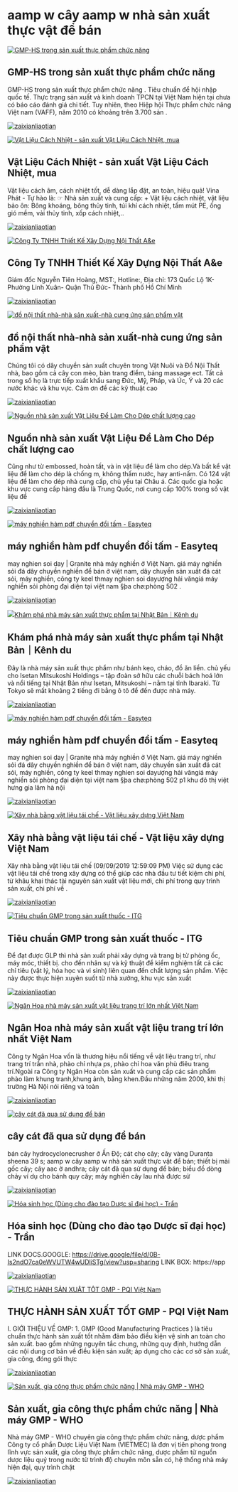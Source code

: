 # aamp w cây aamp w nhà sản xuất thực vật để bán
<a href="https://mnn.zoosnet.net/LR/Chatpre.aspx?id=MNN94995150&p=https://topgrinding.com/" target="_blank">![GMP-HS trong sản xuất thực phẩm chức năng](https://github.com/technlg/images/blob/main/66.jpg)</a>
## GMP-HS trong sản xuất thực phẩm chức năng
GMP-HS trong sản xuất thực phẩm chức năng . Tiêu chuẩn để hội nhập quốc tế. Thực trạng sản xuất và kinh doanh TPCN tại Việt Nam hiện tại chưa có báo cáo đánh giá chi tiết. Tuy nhiên, theo Hiệp hội Thực phẩm chức năng Việt nam (VAFF), năm 2010 có khoảng trên 3.700 sản .
<a href="https://mnn.zoosnet.net/LR/Chatpre.aspx?id=MNN94995150&p=https://topgrinding.com/" target="_blank"><img src="https://github.com/technlg/images/raw/main/chat11.jpg" alt="zaixianliaotian"/></a><a href="//whatsapp.shibangsoft.com/WhatsApp.php" ><img src="https://github.com/technlg/images/raw/main/chat11.png" alt=""></a>
<a href="https://mnn.zoosnet.net/LR/Chatpre.aspx?id=MNN94995150&p=https://topgrinding.com/" target="_blank">![Vật Liệu Cách Nhiệt - sản xuất Vật Liệu Cách Nhiệt, mua ](https://github.com/technlg/images/blob/main/3.jpg)</a>
## Vật Liệu Cách Nhiệt - sản xuất Vật Liệu Cách Nhiệt, mua 
Vật liệu cách âm, cách nhiệt tốt, dễ dàng lắp đặt, an toàn, hiệu quả!  Vina Phát - Tự hào là: ☞ Nhà sản xuất và cung cấp: + Vật liệu cách nhiệt, vật liệu bảo ôn: Bông khoáng, bông thủy tinh, túi khí cách nhiệt, tấm mút PE, ống gió mềm, vải thủy tinh, xốp cách nhiệt,..
<a href="https://mnn.zoosnet.net/LR/Chatpre.aspx?id=MNN94995150&p=https://topgrinding.com/" target="_blank"><img src="https://github.com/technlg/images/raw/main/chat11.jpg" alt="zaixianliaotian"/></a><a href="//whatsapp.shibangsoft.com/WhatsApp.php" ><img src="https://github.com/technlg/images/raw/main/chat11.png" alt=""></a>
<a href="https://mnn.zoosnet.net/LR/Chatpre.aspx?id=MNN94995150&p=https://topgrinding.com/" target="_blank">![ Công Ty TNHH Thiết Kế Xây Dựng Nội Thất A&e](https://github.com/technlg/images/blob/main/33.jpg)</a>
##  Công Ty TNHH Thiết Kế Xây Dựng Nội Thất A&e
Giám đốc Nguyễn Tiên Hoàng, MST:, Hotline:, Địa chỉ: 173 Quốc Lộ 1K- Phường Linh Xuân- Quận Thủ Đức- Thành phố Hồ Chí Minh
<a href="https://mnn.zoosnet.net/LR/Chatpre.aspx?id=MNN94995150&p=https://topgrinding.com/" target="_blank"><img src="https://github.com/technlg/images/raw/main/chat11.jpg" alt="zaixianliaotian"/></a><a href="//whatsapp.shibangsoft.com/WhatsApp.php" ><img src="https://github.com/technlg/images/raw/main/chat11.png" alt=""></a>
<a href="https://mnn.zoosnet.net/LR/Chatpre.aspx?id=MNN94995150&p=https://topgrinding.com/" target="_blank">![đồ nội thất nhà-nhà sản xuất-nhà cung ứng sản phẩm vật ](https://github.com/technlg/images/blob/main/42.jpg)</a>
## đồ nội thất nhà-nhà sản xuất-nhà cung ứng sản phẩm vật 
Chúng tôi có dây chuyền sản xuất chuyên trong Vật Nuôi và Đồ Nội Thất nhà, bao gồm cả cây con mèo, bàn trang điểm, bảng massage ect. Tất cả trong số họ là trực tiếp xuất khẩu sang Đức, Mỹ, Pháp, và Úc, Ý và 20 các nước khác và khu vực. Cảm ơn để các kỹ thuật cao 
<a href="https://mnn.zoosnet.net/LR/Chatpre.aspx?id=MNN94995150&p=https://topgrinding.com/" target="_blank"><img src="https://github.com/technlg/images/raw/main/chat11.jpg" alt="zaixianliaotian"/></a><a href="//whatsapp.shibangsoft.com/WhatsApp.php" ><img src="https://github.com/technlg/images/raw/main/chat11.png" alt=""></a>
<a href="https://mnn.zoosnet.net/LR/Chatpre.aspx?id=MNN94995150&p=https://topgrinding.com/" target="_blank">![Nguồn nhà sản xuất Vật Liệu Để Làm Cho Dép chất lượng cao ](https://github.com/technlg/images/blob/main/18.jpg)</a>
## Nguồn nhà sản xuất Vật Liệu Để Làm Cho Dép chất lượng cao 
Cũng như từ embossed, hoàn tất, và in vật liệu để làm cho dép.Và bất kể vật liệu để làm cho dép là ch&#7889;ng m, không thấm nước, hay anti-nấm. Có 124 vật liệu để làm cho dép nhà cung cấp, chủ yếu tại Châu á. Các quốc gia hoặc khu vực cung cấp hàng đầu là Trung Quốc, nơi cung cấp 100% trong số vật liệu để 
<a href="https://mnn.zoosnet.net/LR/Chatpre.aspx?id=MNN94995150&p=https://topgrinding.com/" target="_blank"><img src="https://github.com/technlg/images/raw/main/chat11.jpg" alt="zaixianliaotian"/></a><a href="//whatsapp.shibangsoft.com/WhatsApp.php" ><img src="https://github.com/technlg/images/raw/main/chat11.png" alt=""></a>
<a href="https://mnn.zoosnet.net/LR/Chatpre.aspx?id=MNN94995150&p=https://topgrinding.com/" target="_blank">![máy nghiền hàm pdf chuyển đổi tấm - Easyteq](https://github.com/technlg/images/blob/main/35.jpg)</a>
## máy nghiền hàm pdf chuyển đổi tấm - Easyteq
may nghien soi day | Granite nhà máy nghiền ở Việt Nam. giá máy nghiền sỏi đá dây chuyền nghiền để bán ở việt nam, dây chuyền sản xuất đá cát sỏi, máy nghiền, công ty keel thmay nghien soi dayượng hải văngiá máy nghiền sỏi phòng đại diện tại việt nam §þa chø:phòng 502 .
<a href="https://mnn.zoosnet.net/LR/Chatpre.aspx?id=MNN94995150&p=https://topgrinding.com/" target="_blank"><img src="https://github.com/technlg/images/raw/main/chat11.jpg" alt="zaixianliaotian"/></a><a href="//whatsapp.shibangsoft.com/WhatsApp.php" ><img src="https://github.com/technlg/images/raw/main/chat11.png" alt=""></a>
<a href="https://mnn.zoosnet.net/LR/Chatpre.aspx?id=MNN94995150&p=https://topgrinding.com/" target="_blank">![Khám phá nhà máy sản xuất thực phẩm tại Nhật Bản｜Kênh du ](https://github.com/technlg/images/blob/main/50.jpg)</a>
## Khám phá nhà máy sản xuất thực phẩm tại Nhật Bản｜Kênh du 
Đây là nhà máy sản xuất thực phẩm như bánh kẹo, cháo, đồ ăn liền. chủ yếu cho Isetan Mitsukoshi Holdings – tập đoàn sở hữu các chuỗi bách hoá lớn và nổi tiếng tại Nhật Bản như Isetan, Mitsukoshi – nằm tại tỉnh Ibaraki. Từ Tokyo sẽ mất khoảng 2 tiếng đi bằng ô tô để đến được nhà máy.
<a href="https://mnn.zoosnet.net/LR/Chatpre.aspx?id=MNN94995150&p=https://topgrinding.com/" target="_blank"><img src="https://github.com/technlg/images/raw/main/chat11.jpg" alt="zaixianliaotian"/></a><a href="//whatsapp.shibangsoft.com/WhatsApp.php" ><img src="https://github.com/technlg/images/raw/main/chat11.png" alt=""></a>
<a href="https://mnn.zoosnet.net/LR/Chatpre.aspx?id=MNN94995150&p=https://topgrinding.com/" target="_blank">![máy nghiền hàm pdf chuyển đổi tấm - Easyteq](https://github.com/technlg/images/blob/main/1.jpg)</a>
## máy nghiền hàm pdf chuyển đổi tấm - Easyteq
may nghien soi day | Granite nhà máy nghiền ở Việt Nam. giá máy nghiền sỏi đá dây chuyền nghiền để bán ở việt nam, dây chuyền sản xuất đá cát sỏi, máy nghiền, công ty keel thmay nghien soi dayượng hải văngiá máy nghiền sỏi phòng đại diện tại việt nam §þa chø:phòng 502 p1 khu đô thị việt hưng gia lâm hà nội 
<a href="https://mnn.zoosnet.net/LR/Chatpre.aspx?id=MNN94995150&p=https://topgrinding.com/" target="_blank"><img src="https://github.com/technlg/images/raw/main/chat11.jpg" alt="zaixianliaotian"/></a><a href="//whatsapp.shibangsoft.com/WhatsApp.php" ><img src="https://github.com/technlg/images/raw/main/chat11.png" alt=""></a>
<a href="https://mnn.zoosnet.net/LR/Chatpre.aspx?id=MNN94995150&p=https://topgrinding.com/" target="_blank">![Xây nhà bằng vật liệu tái chế - Vật liệu xây dựng Việt Nam](https://github.com/technlg/images/blob/main/29.jpg)</a>
## Xây nhà bằng vật liệu tái chế - Vật liệu xây dựng Việt Nam
Xây nhà bằng vật liệu tái chế (09/09/2019 12:59:09 PM) Việc sử dụng các vật liệu tái chế trong xây dựng có thể giúp các nhà đầu tư tiết kiệm chi phí, từ khâu khai thác tài nguyên sản xuất vật liệu mới, chi phí trong quy trình sản xuất, chi phí về .
<a href="https://mnn.zoosnet.net/LR/Chatpre.aspx?id=MNN94995150&p=https://topgrinding.com/" target="_blank"><img src="https://github.com/technlg/images/raw/main/chat11.jpg" alt="zaixianliaotian"/></a><a href="//whatsapp.shibangsoft.com/WhatsApp.php" ><img src="https://github.com/technlg/images/raw/main/chat11.png" alt=""></a>
<a href="https://mnn.zoosnet.net/LR/Chatpre.aspx?id=MNN94995150&p=https://topgrinding.com/" target="_blank">![Tiêu chuẩn GMP trong sản xuất thuốc - ITG](https://github.com/technlg/images/blob/main/28.jpg)</a>
## Tiêu chuẩn GMP trong sản xuất thuốc - ITG
Để đạt được GLP thì nhà sản xuất phải xây dựng và trang bị từ phòng ốc, máy móc, thiết bị. cho đến nhân sự và kỹ thuật để kiểm nghiệm tất cả các chỉ tiêu (vật lý, hóa học và vi sinh) liên quan đến chất lượng sản phẩm. Việc này được thực hiện xuyên suốt từ nhà xưởng, khu vực sản xuất 
<a href="https://mnn.zoosnet.net/LR/Chatpre.aspx?id=MNN94995150&p=https://topgrinding.com/" target="_blank"><img src="https://github.com/technlg/images/raw/main/chat11.jpg" alt="zaixianliaotian"/></a><a href="//whatsapp.shibangsoft.com/WhatsApp.php" ><img src="https://github.com/technlg/images/raw/main/chat11.png" alt=""></a>
<a href="https://mnn.zoosnet.net/LR/Chatpre.aspx?id=MNN94995150&p=https://topgrinding.com/" target="_blank">![Ngân Hoa nhà máy sản xuất vật liệu trang trí lớn nhất Việt Nam](https://github.com/technlg/images/blob/main/60.jpg)</a>
## Ngân Hoa nhà máy sản xuất vật liệu trang trí lớn nhất Việt Nam
Công ty Ngân Hoa vốn là thương hiệu nổi tiếng về vật liệu trang trí, như trang trí trần nhà, phào chỉ nhựa ps, phào chỉ hoa văn phù điêu trang trí.Ngoài ra Công ty Ngân Hoa còn sản xuất và cung cấp các sản phẩm phào làm khung tranh,khung ảnh, bằng khen.Đầu những năm 2000, khi thị trường Hà Nội nói riêng và toàn 
<a href="https://mnn.zoosnet.net/LR/Chatpre.aspx?id=MNN94995150&p=https://topgrinding.com/" target="_blank"><img src="https://github.com/technlg/images/raw/main/chat11.jpg" alt="zaixianliaotian"/></a><a href="//whatsapp.shibangsoft.com/WhatsApp.php" ><img src="https://github.com/technlg/images/raw/main/chat11.png" alt=""></a>
<a href="https://mnn.zoosnet.net/LR/Chatpre.aspx?id=MNN94995150&p=https://topgrinding.com/" target="_blank">![cây cát đã qua sử dụng để bán](https://github.com/technlg/images/blob/main/3.jpg)</a>
## cây cát đã qua sử dụng để bán
bán cây hydrocyclonecrusher ở Ấn Độ; cát cho cây; cây vàng Duranta sheena 39 s; aamp w cây aamp w nhà sản xuất thực vật để bán; thiết bị mài gốc cây; cây aac ở andhra; cây cát đã qua sử dụng để bán; biểu đồ dòng chảy ví dụ cho bánh quy cây; máy nghiền cây lau nhà được sử 
<a href="https://mnn.zoosnet.net/LR/Chatpre.aspx?id=MNN94995150&p=https://topgrinding.com/" target="_blank"><img src="https://github.com/technlg/images/raw/main/chat11.jpg" alt="zaixianliaotian"/></a><a href="//whatsapp.shibangsoft.com/WhatsApp.php" ><img src="https://github.com/technlg/images/raw/main/chat11.png" alt=""></a>
<a href="https://mnn.zoosnet.net/LR/Chatpre.aspx?id=MNN94995150&p=https://topgrinding.com/" target="_blank">![Hóa sinh học (Dùng cho đào tạo Dược sĩ đại học) - Trần ](https://github.com/technlg/images/blob/main/26.jpg)</a>
## Hóa sinh học (Dùng cho đào tạo Dược sĩ đại học) - Trần 
LINK DOCS.GOOGLE: https://drive.google/file/d/0B-Is2ndO7ca0eWVUTW4wUDliSTg/view?usp=sharing LINK BOX: https://app
<a href="https://mnn.zoosnet.net/LR/Chatpre.aspx?id=MNN94995150&p=https://topgrinding.com/" target="_blank"><img src="https://github.com/technlg/images/raw/main/chat11.jpg" alt="zaixianliaotian"/></a><a href="//whatsapp.shibangsoft.com/WhatsApp.php" ><img src="https://github.com/technlg/images/raw/main/chat11.png" alt=""></a>
<a href="https://mnn.zoosnet.net/LR/Chatpre.aspx?id=MNN94995150&p=https://topgrinding.com/" target="_blank">![THỰC HÀNH SẢN XUẤT TỐT GMP - PQI Việt Nam](https://github.com/technlg/images/blob/main/13.jpg)</a>
## THỰC HÀNH SẢN XUẤT TỐT GMP - PQI Việt Nam
I. GIỚI THIỆU VỀ GMP: 1. GMP (Good Manufacturing Practices ) là tiêu chuẩn thực hành sản xuất tốt nhằm đảm bảo điều kiện vệ sinh an toàn cho sản xuất. bao gồm những nguyên tắc chung, những quy định, hướng dẫn các nội dung cơ bản về điều kiện sản xuất; áp dụng cho các cơ sở sản xuất, gia công, đóng gói thực 
<a href="https://mnn.zoosnet.net/LR/Chatpre.aspx?id=MNN94995150&p=https://topgrinding.com/" target="_blank"><img src="https://github.com/technlg/images/raw/main/chat11.jpg" alt="zaixianliaotian"/></a><a href="//whatsapp.shibangsoft.com/WhatsApp.php" ><img src="https://github.com/technlg/images/raw/main/chat11.png" alt=""></a>
<a href="https://mnn.zoosnet.net/LR/Chatpre.aspx?id=MNN94995150&p=https://topgrinding.com/" target="_blank">![Sản xuất, gia công thực phẩm chức năng | Nhà máy GMP - WHO ](https://github.com/technlg/images/blob/main/61.jpg)</a>
## Sản xuất, gia công thực phẩm chức năng | Nhà máy GMP - WHO 
Nhà máy GMP - WHO chuyên gia công thực phẩm chức năng, dược phẩm Công ty cổ phần Dược Liệu Việt Nam (VIETMEC) là đơn vị tiên phong trong lĩnh vực sản xuất, gia công thực phẩm chức năng, dược phẩm từ nguồn dược liệu quý trong nước từ trình độ chuyên môn sẵn có, hệ thống nhà máy hiện đại, quy trình chặt 
<a href="https://mnn.zoosnet.net/LR/Chatpre.aspx?id=MNN94995150&p=https://topgrinding.com/" target="_blank"><img src="https://github.com/technlg/images/raw/main/chat11.jpg" alt="zaixianliaotian"/></a><a href="//whatsapp.shibangsoft.com/WhatsApp.php" ><img src="https://github.com/technlg/images/raw/main/chat11.png" alt=""></a>
